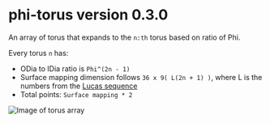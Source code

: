 # phi-torus version 0.3.0
An array of torus that expands to the `n:th` torus based on ratio of Phi.

Every torus `n` has:

* ODia to IDia ratio is `Phi^(2n - 1)`
* Surface mapping dimension follows `36 x 9( L(2n + 1) )`, where 
L is the numbers from the [Lucas sequence](https://en.wikipedia.org/wiki/Lucas_sequence)
* Total points: `Surface mapping * 2`

![Image of torus array](https://github.com/johnny-human/phi-torus/blob/master/torus.png)
